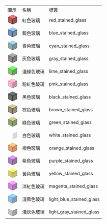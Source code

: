 <table>
	<tablebody>
		<tr>
			<td>圖示</td>
			<td>名稱</td>
			<td>標簽</td>
		</tr>
		<tr>
			<td><img src="mc_icon/buildingBlocks/glass/red_stained_glass.png"></td>
			<td>紅色玻璃</td>
			<td>red_stained_glass</td>
		</tr>
		<tr>
			<td><img src="mc_icon/buildingBlocks/glass/blue_stained_glass.png"></td>
			<td>藍色玻璃</td>
			<td>blue_stained_glass</td>
		</tr>
		<tr>
			<td><img src="mc_icon/buildingBlocks/glass/cyan_stained_glass.png"></td>
			<td>青色玻璃</td>
			<td>cyan_stained_glass</td>
		</tr>
		<tr>
			<td><img src="mc_icon/buildingBlocks/glass/gray_stained_glass.png"></td>
			<td>灰色玻璃</td>
			<td>gray_stained_glass</td>
		</tr>
		<tr>
			<td><img src="mc_icon/buildingBlocks/glass/lime_stained_glass.png"></td>
			<td>淺綠色玻璃</td>
			<td>lime_stained_glass</td>
		</tr>
		<tr>
			<td><img src="mc_icon/buildingBlocks/glass/pink_stained_glass.png"></td>
			<td>粉紅色玻璃</td>
			<td>pink_stained_glass</td>
		</tr>
		<tr>
			<td><img src="mc_icon/buildingBlocks/glass/black_stained_glass.png"></td>
			<td>黑色玻璃</td>
			<td>black_stained_glass</td>
		</tr>
		<tr>
			<td><img src="mc_icon/buildingBlocks/glass/brown_stained_glass.png"></td>
			<td>棕色玻璃</td>
			<td>brown_stained_glass</td>
		</tr>
		<tr>
			<td><img src="mc_icon/buildingBlocks/glass/green_stained_glass.png"></td>
			<td>綠色玻璃</td>
			<td>green_stained_glass</td>
		</tr>
		<tr>
			<td><img src="mc_icon/buildingBlocks/glass/white_stained_glass.png"></td>
			<td>白色玻璃</td>
			<td>white_stained_glass</td>
		</tr>
		<tr>
			<td><img src="mc_icon/buildingBlocks/glass/orange_stained_glass.png"></td>
			<td>橙色玻璃</td>
			<td>orange_stained_glass</td>
		</tr>
		<tr>
			<td><img src="mc_icon/buildingBlocks/glass/purple_stained_glass.png"></td>
			<td>紫色玻璃</td>
			<td>purple_stained_glass</td>
		</tr>
		<tr>
			<td><img src="mc_icon/buildingBlocks/glass/yellow_stained_glass.png"></td>
			<td>黃色玻璃</td>
			<td>yellow_stained_glass</td>
		</tr>
		<tr>
			<td><img src="mc_icon/buildingBlocks/glass/magenta_stained_glass.png"></td>
			<td>洋紅色玻璃</td>
			<td>magenta_stained_glass</td>
		</tr>
		<tr>
			<td><img src="mc_icon/buildingBlocks/glass/light_blue_stained_glass.png"></td>
			<td>淺藍色玻璃</td>
			<td>light_blue_stained_glass</td>
		</tr>
		<tr>
			<td><img src="mc_icon/buildingBlocks/glass/light_gray_stained_glass.png"></td>
			<td>淺灰色玻璃</td>
			<td>light_gray_stained_glass</td>
		</tr>
	</tablebody>
</table>